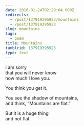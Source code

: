 ```yaml
---
date: 2016-01-24T02:29:04.000Z
redirects:
  - /post/137919395923/mountains
  - /post/137919395923
slug: mountains
tags:
  - poem
title: Mountains
tumblrid: 137919395923
type: text
---
```

<p>I am sorry  <br/>
  that you will never know  <br/>
    how much I love you.  </p>

<p>You think you get it.  </p>

<p>You see the shadow of mountains,  <br/>
  and think, &ldquo;Mountains are flat.&rdquo;  </p>

<p>But it is a huge thing  <br/>
  and not flat.</p>
